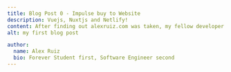```yaml
---
title: Blog Post 0 - Impulse buy to Website
description: Vuejs, Nuxtjs and Netlify!
content: After finding out alexruiz.com was taken, my fellow developer and friend Cam, suggested I purchase the domain of alexruiz.dev and not giving myself a second to think I quickly purchased it. Once I had, I started to get excited to work on a site all my own and got to work. First month was the slowest, while I had worked with Vuejs and Nuxtjs at work, its a whole other experience to start a website from scratch. But after reading documentation after documentation pages and numerous blog posts, I finally had enough of a website to replace the single html file that was alexruiz.dev for over a month. Using Netlify for quick and easy deployments, it was a breeze to set up the site. Now, why a blog with your portfolio site? In all honesty it's for two reasons, -- One. A lot of the devs I admire and follow on Twitter have blog portfolio sites that I like to read. Two. There is a very well documented Vuejs+Nuxtjs tutorial on building a blog site. It'll be interesting to see how the blog posts evolve as I get used to writing blog posts in mark-up. I'm hoping to add more blog posts along with other functionalities to this site as well, so keep an eye out! Thank you for reading! 
alt: my first blog post

author:
  name: Alex Ruiz
  bio: Forever Student first, Software Engineer second
---
```

